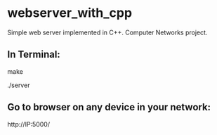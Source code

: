 # webserver_with_cpp

Simple web server implemented in C++. Computer Networks project.

## In Terminal:

make

./server

## Go to browser on any device in your network:

http://IP:5000/
